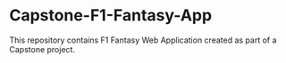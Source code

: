 # Capstone-F1-Fantasy-App
This repository contains F1 Fantasy Web Application created as part of a Capstone project.
